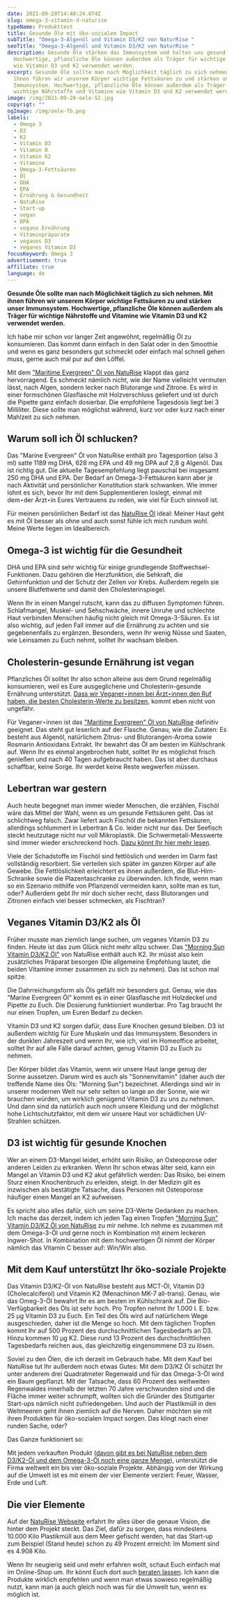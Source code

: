```yaml
---
date: 2021-09-28T14:48:24.074Z
slug: omega-3-vitamin-d-naturise
typeName: Produkttest
title: Gesunde Öle mit öko-sozialem Impact
subTitle: "Omega-3-Algenöl und Vitamin D3/K2 von NaturRise "
seoTitle: "Omega-3-Algenöl und Vitamin D3/K2 von NaturRise "
description: Gesunde Öle stärken das Immunsystem und halten uns gesund.
  Hochwertige, pflanzliche Öle können außerdem als Träger für wichtige Vitamine
  wie Vitamin D3 und K2 verwendet werden.
excerpt: Gesunde Öle sollte man nach Möglichkeit täglich zu sich nehmen. Mit
  ihnen führen wir unserem Körper wichtige Fettsäuren zu und stärken unser
  Immunsystem. Hochwertige, pflanzliche Öle können außerdem als Träger für
  wichtige Nährstoffe und Vitamine wie Vitamin D3 und K2 verwendet werden.
image: /img/2021-09-28-oele-52.jpg
copyrigt: ""
ogImage: /img/oele-fb.png
labels:
  - Omega 3
  - D3
  - K2
  - Vitamin D3
  - Vitamin D
  - Vitamin K2
  - Vitamine
  - Omega-3-Fettsäuren
  - Öl
  - DHA
  - EPA
  - Ernährung & Gesundheit
  - NatuRise
  - Start-up
  - vegan
  - DPA
  - vegane Ernährung
  - Vitaminpräparate
  - veganes D3
  - veganes Vitamin D3
focusKeyword: Omega 3
advertisement: true
affiliate: true
language: de
---
```

**Gesunde Öle sollte man nach Möglichkeit täglich zu sich nehmen. Mit ihnen führen wir unserem Körper wichtige Fettsäuren zu und stärken unser Immunsystem. Hochwertige, pflanzliche Öle können außerdem als Träger für wichtige Nährstoffe und Vitamine wie Vitamin D3 und K2 verwendet werden.**

Ich habe mir schon vor langer Zeit angewöhnt, regelmäßig Öl zu konsumieren. Das kommt dann einfach in den Salat oder in den Smoothie und wenn es ganz besonders gut schmeckt oder einfach mal schnell gehen muss, gerne auch mal pur auf den Löffel.

Mit dem ["Maritime Evergreen" Öl von NatuRise](https://t.adcell.com/p/click?promoId=244963&slotId=80259&param0=https%3A%2F%2Fwww.naturise.de%2Fmarine-evergreen) klappt das ganz hervorragend. Es schmeckt nämlich nicht, wie der Name vielleicht vermuten lässt, nach Algen, sondern lecker nach Blutorange und Zitrone. Es wird in einer formschönen Glasflasche mit Holzverschluss geliefert und ist durch die Pipette ganz einfach dosierbar. Die empfohlene Tagesdosis liegt bei 3 Milliliter. Diese sollte man möglichst während, kurz vor oder kurz nach einer Mahlzeit zu sich nehmen.

## Warum soll ich Öl schlucken?

Das "Marine Evergreen" Öl von NatuRise enthält pro Tagesportion (also 3 ml) satte 1189 mg DHA, 628 mg EPA und 49 mg DPA auf 2,8 g Algenöl. Das ist richtig gut. Die aktuelle Tagesempfehlung liegt pauschal bei insgesamt 250 mg DHA und EPA. Der Bedarf an Omega-3-Fettsäuren kann aber je nach Aktivität und persönlicher Konstitution stark schwanken. Wie immer lohnt es sich, bevor Ihr mit dem Supplementieren loslegt, einmal mit dem⋆der Ärzt⋆in Eures Vertrauens zu reden, wie viel für Euch sinnvoll ist.

Für meinen persönlichen Bedarf ist das [NatuRise Öl](https://t.adcell.com/p/click?promoId=244963&slotId=80259&param0=https%3A%2F%2Fwww.naturise.de%2Fmarine-evergreen) ideal: Meiner Haut geht es mit Öl besser als ohne und auch sonst fühle ich mich rundum wohl. Meine Werte liegen im Idealbereich.

## Omega-3 ist wichtig für die Gesundheit

DHA und EPA sind sehr wichtig für einige grundlegende Stoffwechsel-Funktionen. Dazu gehören die Herzfunktion, die Sehkraft, die Gehirnfunktion und der Schutz der Zellen vor Krebs. Außerdem regeln sie unsere Blutfettwerte und damit den Cholesterinspiegel.

Wenn Ihr in einen Mangel rutscht, kann das zu diffusen Symptomen führen. Schlafmangel, Muskel- und Sehschwäche, innere Unruhe und schlechte Haut verbinden Menschen häufig nicht gleich mit Omega-3-Säuren. Es ist also wichtig, auf jeden Fall immer auf die Ernährung zu achten und sie gegebenenfalls zu ergänzen. Besonders, wenn Ihr wenig Nüsse und Saaten, wie Leinsamen zu Euch nehmt, solltet Ihr wachsam bleiben.

## Cholesterin-gesunde Ernährung ist vegan

Pflanzliches Öl solltet Ihr also schon alleine aus dem Grund regelmäßig konsumieren, weil es Eure ausgeglichene und Cholesterin-gesunde Ernährung unterstützt. [Dass wir Veganer⋆innen bei Ärzt⋆innen den Ruf haben, die besten Cholesterin-Werte zu besitzen](/2019/06/veganer-arzt-interview-dr-hanno-platz/), kommt eben nicht von ungefähr.

Für Veganer⋆innen ist das ["Maritime Evergreen" Öl von NatuRise](https://t.adcell.com/p/click?promoId=244963&slotId=80259&param0=https%3A%2F%2Fwww.naturise.de%2Fmarine-evergreen) definitiv geeignet. Das steht gut leserlich auf der Flasche. Genau, wie die Zutaten: Es besteht aus Algenöl, natürlichem Zitrus- und Blutorangen-Aroma sowie Rosmarin Antioxidans Extrakt. Ihr bewahrt das Öl am besten im Kühlschrank auf. Wenn Ihr es einmal angebrochen habt, solltet Ihr es möglichst frisch genießen und nach 40 Tagen aufgebraucht haben. Das ist aber durchaus schaffbar, keine Sorge. Ihr werdet keine Reste wegwerfen müssen.

<Gallery name="vitamin-oele-1" />

## Lebertran war gestern

Auch heute begegnet man immer wieder Menschen, die erzählen, Fischöl wäre das Mittel der Wahl, wenn es um gesunde Fettsäuren geht. Das ist schlichtweg falsch. Zwar liefert auch Fischöl die bekannten Fettsäuren, allerdings schlummert in Lebertran & Co. leider nicht nur das. Der Seefisch steckt heutzutage nicht nur voll Mikroplastik. Die Schwermetall-Messwerte sind immer wieder erschreckend hoch. [Dazu könnt Ihr hier mehr lesen](/2019/12/vegane-fischbroetchen-for-future/). 

Viele der Schadstoffe im Fischöl sind fettlöslich und werden im Darm fast vollständig resorbiert. Sie verteilen sich später im ganzen Körper auf alle Gewebe. Die Fettlöslichkeit erleichtert es ihnen außerdem, die Blut-Hirn-Schranke sowie die Plazentaschranke zu überwinden. Ich finde, wenn man so ein Szenario mithilfe von Pflanzenöl vermeiden kann, sollte man es tun, oder? Außerdem gebt Ihr mir doch sicher recht, dass Blutorangen und Zitronen einfach viel besser schmecken, als Fischtran?

## Veganes Vitamin D3/K2 als Öl

Früher musste man ziemlich lange suchen, um veganes Vitamin D3 zu finden. Heute ist das zum Glück nicht mehr allzu schwer. Das ["Morning Sun Vitamin D3/K2 Öl"](https://t.adcell.com/p/click?promoId=244963&slotId=80259&param0=https%3A%2F%2Fwww.naturise.de%2Fmorning-sun) von NatuRise enthält auch K2. Ihr müsst also kein zusätzliches Präparat besorgen (Die allgemeine Empfehlung lautet, die beiden Vitamine immer zusammen zu sich zu nehmen). Das ist schon mal spitze. 

Die Dahrreichungsform als Öls gefällt mir besonders gut. Genau, wie das "Marine Evergreen Öl" kommt es in einer Glasflasche mit Holzdeckel und Pipette zu Euch. Die Dosierung funktioniert wunderbar. Pro Tag braucht Ihr nur einen Tropfen, um Euren Bedarf zu decken. 

Vitamin D3 und K2 sorgen dafür, dass Eure Knochen gesund bleiben. D3 ist außerdem wichtig für Eure Muskeln und das Immunsystem. Besonders in der dunklen Jahreszeit und wenn Ihr, wie ich, viel im Homeoffice arbeitet, solltet Ihr auf alle Fälle darauf achten, genug Vitamin D3 zu Euch zu nehmen. 

Der Körper bildet das Vitamin, wenn wir unsere Haut lange genug der Sonne aussetzen. Darum wird es auch als "Sonnenvitamin" (daher auch der treffende Name des Öls: "Morning Sun") bezeichnet. Allerdings sind wir in unserer modernen Welt nur sehr selten so lange an der Sonne, wie wir brauchen würden, um wirklich genügend Vitamin D3 zu uns zu nehmen. Und dann sind da natürlich auch noch unsere Kleidung und der möglichst hohe Lichtschutzfaktor, mit dem wir unsere Haut vor schädlichen UV-Strahlen schützen.

## D3 ist wichtig für gesunde Knochen

Wer an einem D3-Mangel leidet, erhöht sein Risiko, an Osteoporose oder anderen Leiden zu erkranken. Wenn Ihr schon etwas älter seid, kann ein Mangel an Vitamin D3 und K2 akut gefährlich werden: Das Risiko, bei einem Sturz einen Knochenbruch zu erleiden, steigt. In der Medizin gilt es inzwischen als bestätigte Tatsache, dass Personen mit Osteoporose häufiger einen Mangel an K2 aufweisen.

Es spricht also alles dafür, sich um seine D3-Werte Gedanken zu machen. Ich mache das derzeit, indem ich jeden Tag einen Tropfen ["Morning Sun" Vitamin D3/K2 Öl von NatuRise](https://t.adcell.com/p/click?promoId=244963&slotId=80259&param0=https%3A%2F%2Fwww.naturise.de%2Fmorning-sun) zu mir nehme. Ich nehme es zusammen mit dem Omega-3-Öl und gerne noch in Kombination mit einem leckeren Ingwer-Shot. In Kombination mit dem hochwertigen Öl nimmt der Körper nämlich das Vitamin C besser auf: Win/Win also.

## Mit dem Kauf unterstützt Ihr öko-soziale Projekte

Das Vitamin D3/K2-Öl von NatuRise besteht aus MCT-Öl, Vitamin D3 (Cholecalciferol) und Vitamin K2 (Menachinon MK-7 all-trans). Genau, wie das Omeg-3-Öl bewahrt Ihr es am besten im Kühlschrank auf. Die Bio-Verfügbarkeit des Öls ist sehr hoch. Pro Tropfen nehmt Ihr 1.000 I. E. bzw. 25 µg Vitamin D3 zu Euch. Ein Teil des Öls wird auf natürlichem Wege ausgeschieden, daher ist die Menge so hoch. Mit dem täglichen Tropfen kommt Ihr auf 500 Prozent des durchschnittlichen Tagesbedarfs an D3. Hinzu kommen 10 µg K2. Diese rund 13 Prozent des durchschnittlichen Tagesbedarfs reichen aus, das gleichzeitig eingenommene D3 zu lösen.

Soviel zu den Ölen, die ich derzeit im Gebrauch habe. Mit dem Kauf bei NatuRise tut Ihr außerdem noch etwas Gutes: Mit dem D3/K2 Öl schützt Ihr unter anderem drei Quadratmeter Regenwald und für das Omega-3-Öl wird ein Baum gepflanzt. Mit der Tatsache, dass 60 Prozent des weltweiten Regenwaldes innerhalb der letzten 70 Jahre verschwunden sind und die Fläche immer weiter schrumpft, wollten sich die Gründer des Stuttgarter Start-ups nämlich nicht zufriedengeben. Und auch der Plastikmüll in den Weltmeeren geht ihnen ziemlich auf die Nerven. Daher möchten sie mit ihren Produkten für öko-sozialen Impact sorgen. Das klingt nach einer runden Sache, oder?

Das Ganze funktioniert so: 

Mit jedem verkauften Produkt ([davon gibt es bei NatuRise neben dem D3/K2-Öl und dem Omega-3-Öl noch eine ganze Menge](https://t.adcell.com/p/click?promoId=244963&slotId=80259&param0=https%3A%2F%2Fwww.naturise.de%2Fprodukte)), unterstützt die Firma weltweit ein bis vier öko-soziale Projekte. Abhängig von der Wirkung auf die Umwelt ist es mit einem der vier Elemente verziert: Feuer, Wasser, Erde und Luft.

## Die vier Elemente

Auf der [NatuRise Webseite](https://t.adcell.com/p/click?promoId=244963&slotId=80259&param0=https%3A%2F%2Fwww.naturise.de%2F) erfahrt Ihr alles über die genaue Vision, die hinter dem Projekt steckt. Das Ziel, dafür zu sorgen, dass mindestens 10.000 Kilo Plastikmüll aus dem Meer gefischt werden, hat das Start-up zum Beispiel (Stand heute) schon zu 49 Prozent erreicht: Im Moment sind es 4.908 Kilo.

Wenn Ihr neugierig seid und mehr erfahren wollt, schaut Euch einfach mal im Online-Shop um. Ihr könnt Euch dort auch [beraten lassen](https://t.adcell.com/p/click?promoId=244963&slotId=80259&param0=https%3A%2F%2Fwww.naturise.de%2Fratgeber). Ich kann die Produkte wirklich empfehlen und wenn man etwas sowieso regelmäßig nutzt, kann man ja auch gleich noch was für die Umwelt tun, wenn es möglich ist.

<Gallery name="vitamin-oele-2" />